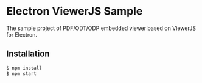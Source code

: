 # Electron ViewerJS Sample
The sample project of PDF/ODT/ODP embedded viewer based on ViewerJS for Electron.

## Installation
```bash
$ npm install
$ npm start
```